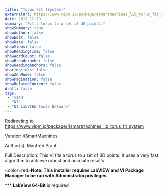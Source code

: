 ```yaml
---
title: "Torus Fit (System)"
externalUrl: https://www.vipm.io/package/4smartmachines_lib_torus_fit_system
date: 2019-12-19
summary: "Fit a torus to a set of 3D points."
showSummary: true
showAuthor: false
showEdit: false
showData: false
showViews: false
showReadingTime: false
showWordCount: false
showBreadcrumbs: false
showHeadingAnchors: false
sharingLinks: false
showZenMode: false
showPagination: false
showRelatedContent: false
draft: false
tags:
 - "VIPM"
 - "NI"
 - "NI LabVIEW Tools Network"
---
```


Redirecting to https://www.vipm.io/package/4smartmachines_lib_torus_fit_system

Vendor: 4SmartMachines

Author(s): Manfred Prantl
 
Full Description:
This VI fits a torus to a set of 3D points. It uses a very fast algorithm to achieve robust and accurate results.

<color=red>**Note: This installer requires LabVIEW and VI Package Manager to be run with Administrator privileges.**</color> 

*** **LabView 64-Bit** is required